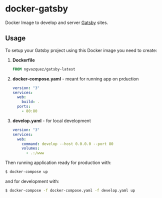 # docker-gatsby

Docker Image to develop and server [Gatsby](https://www.gatsbyjs.org/) sites.

## Usage

To setup your Gatsby project using this Docker image you need to create:

1. **Dockerfile**
   ```dockerfile
   FROM ngvazquez/gatsby-latest
   ```
2. **docker-compose.yaml** - meant for running app on prduction
   ```yaml
   version: "3"
   services:
     web:
       build: .
     ports:
       - 80:80
   ```
3. **develop.yaml** - for local development
   ```yaml
   version: "3"
   services:
     web:
       command: develop --host 0.0.0.0 --port 80
       volumes:
         - .:/www
   ```

Then running application ready for production with:

```bash
$ docker-compose up
```

and for development with:

```bash
$ docker-compose -f docker-compose.yaml -f develop.yaml up
```
